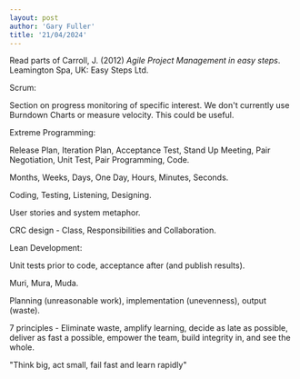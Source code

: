 ```yaml
---
layout: post
author: 'Gary Fuller'
title: '21/04/2024'
---
```


Read parts of Carroll, J. (2012) _Agile Project Management in easy steps_. Leamington Spa, UK: Easy Steps Ltd.

Scrum:

Section on progress monitoring of specific interest. We don't currently use Burndown Charts or measure velocity. This could be useful.

Extreme Programming:

Release Plan, Iteration Plan, Acceptance Test, Stand Up Meeting, Pair Negotiation, Unit Test, Pair Programming, Code.

Months, Weeks, Days, One Day, Hours, Minutes, Seconds.

Coding, Testing, Listening, Designing.

User stories and system metaphor.

CRC design - Class, Responsibilities and Collaboration.

Lean Development:

Unit tests prior to code, acceptance after (and publish results).

Muri, Mura, Muda.

Planning (unreasonable work), implementation (unevenness), output (waste).

7 principles - Eliminate waste, amplify learning, decide as late as possible, deliver as fast a possible, empower the team, build integrity in, and see the whole. 

"Think big, act small, fail fast and learn rapidly"
